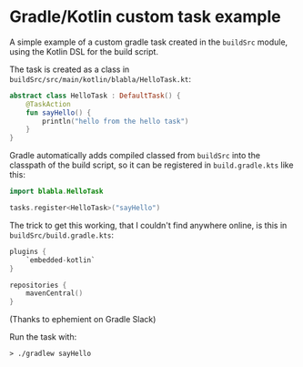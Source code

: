 # Gradle/Kotlin custom task example

A simple example of a custom gradle task created in the `buildSrc` module, using
the Kotlin DSL for the build script.

The task is created as a class in
`buildSrc/src/main/kotlin/blabla/HelloTask.kt`:

```kotlin
abstract class HelloTask : DefaultTask() {
    @TaskAction
    fun sayHello() {
        println("hello from the hello task")
    }
}
```

Gradle automatically adds compiled classed from `buildSrc` into the classpath of
the build script, so it can be registered in `build.gradle.kts` like this:

```kotlin
import blabla.HelloTask

tasks.register<HelloTask>("sayHello")
```

The trick to get this working, that I couldn't find anywhere online, is this
in `buildSrc/build.gradle.kts`:

```kotlin
plugins {
    `embedded-kotlin`
}

repositories {
    mavenCentral()
}
```

(Thanks to ephemient on Gradle Slack)

Run the task with:

```shell
> ./gradlew sayHello
```
